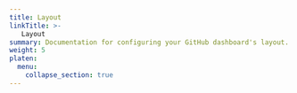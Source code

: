 ```yaml
---
title: Layout
linkTitle: >-
   Layout
summary: Documentation for configuring your GitHub dashboard's layout.
weight: 5
platen:
  menu:
    collapse_section: true
---
```

